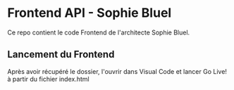 # Frontend API - Sophie Bluel

Ce repo contient le code Frontend de l'architecte Sophie Bluel. 

## Lancement du Frontend

Après avoir récupéré le dossier, l'ouvrir dans Visual Code et lancer Go Live! à partir du fichier index.html

